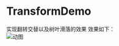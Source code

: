 # TransformDemo
实现翻转交替以及树叶滑落的效果
效果如下：<br>
![动图](https://github.com/Sun-Hong/TransformDemo/blob/master/TransformDemo/Leaf.gif)
